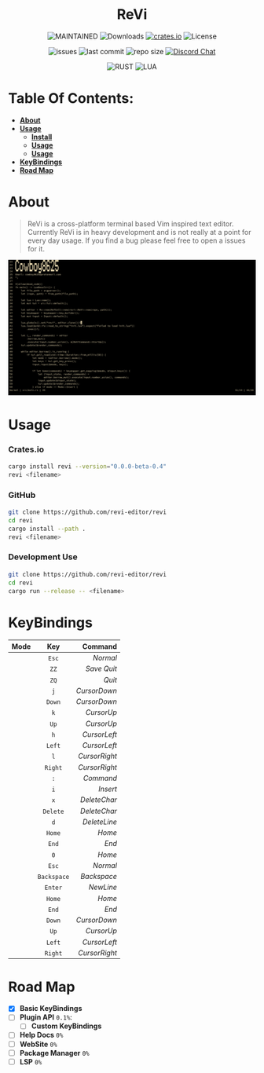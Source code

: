 <h1 align="center"> ReVi </h1>
<p align="center">
  <a><img alt="MAINTAINED" src="https://img.shields.io/badge/Maintained%3F-yes-green.svg"></a>
  <a><img alt="Downloads" src="https://img.shields.io/crates/d/revi"></a>
  <a href="https://crates.io/crates/revi"><img alt="crates.io" src="https://img.shields.io/crates/v/revi.svg"></a>
  <a><img alt="License" src="https://img.shields.io/badge/License-MIT-blue.svg"></a>
</p>
<p align="center">
  <a><img alt="issues" src="https://img.shields.io/github/issues/revi-editor/revi"></a>
  <a><img alt="last commit" src="https://img.shields.io/github/last-commit/revi-editor/revi"></a>
  <a><img alt="repo size" src="https://img.shields.io/github/repo-size/revi-editor/revi"></a>
  <a href="https://discord.gg/KwnGX8P"><img alt="Discord Chat" src="https://img.shields.io/discord/509849754155614230"></a>
</p>
<p align="center">
  <a><img alt="RUST" src="https://img.shields.io/badge/Rust-000000?style=for-the-badge&logo=rust&logoColor=white"></a>
  <a><img alt="LUA" src="https://img.shields.io/badge/Lua-2C2D72?style=for-the-badge&logo=lua&logoColor=white"></a>
</p>

# Table Of Contents:

  - [**About**](#about)
  - [**Usage**](#usage)
    - [**Install**](###crates.io)
    - [**Usage**](###github)
    - [**Usage**](###development-use)
  - [**KeyBindings**](#keybindings)
  - [**Road Map**](#road-map)

# About

> ReVi is a cross-platform terminal based Vim inspired text editor.
Currently ReVi is in heavy development and is not really at a point for
every day usage.  If you find a bug please feel free to open a issues for it.

<p align="center">
  <a><img alt="Image" src="./snapshots/line_numbers.png"></a>
</p>


# Usage

### **Crates.io**
```sh
cargo install revi --version="0.0.0-beta-0.4"
revi <filename>
```
### **GitHub**
```sh
git clone https://github.com/revi-editor/revi
cd revi
cargo install --path .
revi <filename>
```

### **Development Use**
```sh
git clone https://github.com/revi-editor/revi
cd revi
cargo run --release -- <filename>
```

# KeyBindings

**Mode**|**Key**|**Command**
:---|:---:|---:
<Normal>|`Esc`|*Normal*
<Normal>|`ZZ`|*Save Quit*
<Normal>|`ZQ`|*Quit*
<Normal>|`j`|*CursorDown*
<Normal>|`Down`|*CursorDown*
<Normal>|`k`|*CursorUp*
<Normal>|`Up`|*CursorUp*
<Normal>|`h`|*CursorLeft*
<Normal>|`Left`|*CursorLeft*
<Normal>|`l`|*CursorRight*
<Normal>|`Right`|*CursorRight*
<Normal>|`:`|*Command*
<Normal>|`i`|*Insert*
<Normal>|`x`|*DeleteChar*
<Normal>|`Delete`|*DeleteChar*
<Normal>|`d`|*DeleteLine*
<Normal>|`Home`|*Home*
<Normal>|`End`|*End*
<Normal>|`0`|*Home*
<Insert>|`Esc`|*Normal*
<Insert>|`Backspace`|*Backspace*
<Insert>|`Enter`|*NewLine*
<Insert>|`Home`|*Home*
<Insert>|`End`|*End*
<Insert>|`Down`|*CursorDown*
<Insert>|`Up`|*CursorUp*
<Insert>|`Left`|*CursorLeft*
<Insert>|`Right`|*CursorRight*



# Road Map

- [X] **Basic KeyBindings**
- [ ] **Plugin API** `0.1%`:
  - [ ] **Custom KeyBindings**
- [ ] **Help Docs** `0%`
- [ ] **WebSite** `0%`
- [ ] **Package Manager** `0%`
- [ ] **LSP** `0%`
